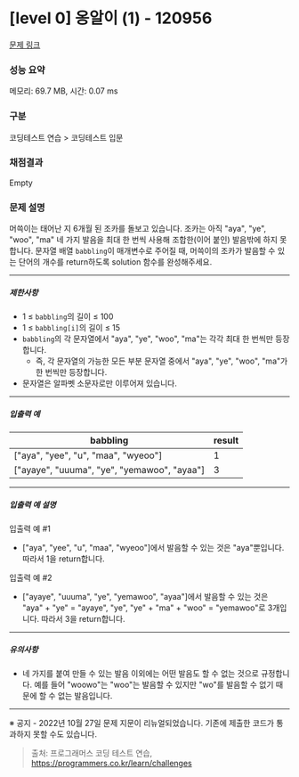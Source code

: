 # [level 0] 옹알이 (1) - 120956 

[문제 링크](https://school.programmers.co.kr/learn/courses/30/lessons/120956) 

### 성능 요약

메모리: 69.7 MB, 시간: 0.07 ms

### 구분

코딩테스트 연습 > 코딩테스트 입문

### 채점결과

Empty

### 문제 설명

<p>머쓱이는 태어난 지 6개월 된 조카를 돌보고 있습니다. 조카는 아직 "aya", "ye", "woo", "ma" 네 가지 발음을 최대 한 번씩 사용해 조합한(이어 붙인) 발음밖에 하지 못합니다. 문자열 배열 <code>babbling</code>이 매개변수로 주어질 때, 머쓱이의 조카가 발음할 수 있는 단어의 개수를 return하도록 solution 함수를 완성해주세요.</p>

<hr>

<h5>제한사항</h5>

<ul>
<li>1 ≤ <code>babbling</code>의 길이 ≤ 100</li>
<li>1 ≤ <code>babbling[i]</code>의 길이 ≤ 15</li>
<li><code>babbling</code>의 각 문자열에서 "aya", "ye", "woo", "ma"는 각각 최대 한 번씩만 등장합니다.

<ul>
<li>즉, 각 문자열의 가능한 모든 부분 문자열 중에서 "aya", "ye", "woo", "ma"가 한 번씩만 등장합니다.</li>
</ul></li>
<li>문자열은 알파벳 소문자로만 이루어져 있습니다.</li>
</ul>

<hr>

<h5>입출력 예</h5>
<table class="table">
        <thead><tr>
<th>babbling</th>
<th>result</th>
</tr>
</thead>
        <tbody><tr>
<td>["aya", "yee", "u", "maa", "wyeoo"]</td>
<td>1</td>
</tr>
<tr>
<td>["ayaye", "uuuma", "ye", "yemawoo", "ayaa"]</td>
<td>3</td>
</tr>
</tbody>
      </table>
<hr>

<h5>입출력 예 설명</h5>

<p>입출력 예 #1</p>

<ul>
<li>["aya", "yee", "u", "maa", "wyeoo"]에서 발음할 수 있는 것은 "aya"뿐입니다. 따라서 1을 return합니다.</li>
</ul>

<p>입출력 예 #2</p>

<ul>
<li>["ayaye", "uuuma", "ye", "yemawoo", "ayaa"]에서 발음할 수 있는 것은 "aya" + "ye" = "ayaye", "ye", "ye" + "ma" + "woo" = "yemawoo"로 3개입니다. 따라서 3을 return합니다.</li>
</ul>

<hr>

<h5>유의사항</h5>

<ul>
<li>네 가지를 붙여 만들 수 있는 발음 이외에는 어떤 발음도 할 수 없는 것으로 규정합니다. 예를 들어 "woowo"는 "woo"는 발음할 수 있지만 "wo"를 발음할 수 없기 때문에 할 수 없는 발음입니다.</li>
</ul>

<hr>

<p>※ 공지 - 2022년 10월 27일 문제 지문이 리뉴얼되었습니다. 기존에 제출한 코드가 통과하지 못할 수도 있습니다.</p>


> 출처: 프로그래머스 코딩 테스트 연습, https://programmers.co.kr/learn/challenges